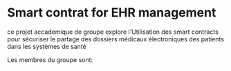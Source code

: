 # Smart contrat for EHR management

ce projet accademique de groupe explore l'Utilisation des smart contracts pour sécuriser le partage des dossiers médicaux électroniques des patients dans les systèmes de santé

Les membres du groupe sont:

```shell


```

